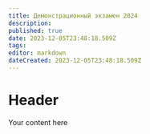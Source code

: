 ```yaml
---
title: Демонстрационный экзамен 2024
description: 
published: true
date: 2023-12-05T23:48:18.509Z
tags: 
editor: markdown
dateCreated: 2023-12-05T23:48:18.509Z
---
```


# Header
Your content here